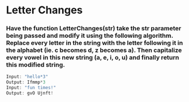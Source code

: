 # Letter Changes

### Have the function LetterChanges(str) take the str parameter being passed and modify it using the following algorithm. Replace every letter in the string with the letter following it in the alphabet (ie. c becomes d, z becomes a). Then capitalize every vowel in this new string (a, e, i, o, u) and finally return this modified string.

```java
Input: "hello*3"
Output: Ifmmp*3
Input: "fun times!"
Output: gvO Ujnft!
```
